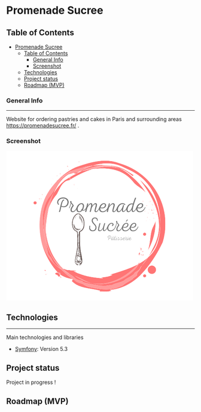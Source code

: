 # Promenade Sucree

## Table of Contents
- [Promenade Sucree](#promenade-sucree)
  - [Table of Contents](#table-of-contents)
    - [General Info](#general-info)
    - [Screenshot](#screenshot)
  - [Technologies](#technologies)
  - [Project status](#project-status)
  - [Roadmap (MVP)](#roadmap-mvp)
  
### General Info
***
Website for ordering pastries and cakes in Paris and surrounding areas https://promenadesucree.fr/ .

### Screenshot
![Image text](public/img/logoPSs.png)

## Technologies
***
Main technologies and libraries
* [Symfony](https://example.com): Version 5.3 
  

## Project status

Project in progress !

## Roadmap (MVP)
